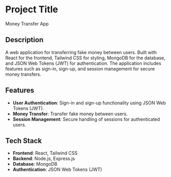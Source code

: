 # Project Title

Money Transfer App

## Description

A web application for transferring fake money between users. Built with React for the frontend, Tailwind CSS for styling, MongoDB for the database, and JSON Web Tokens (JWT) for authentication. The application includes features such as sign-in, sign-up, and session management for secure money transfers.

## Features

- **User Authentication**: Sign-in and sign-up functionality using JSON Web Tokens (JWT).
- **Money Transfer**: Transfer fake money between users.
- **Session Management**: Secure handling of sessions for authenticated users.

## Tech Stack

- **Frontend**: React, Tailwind CSS
- **Backend**: Node.js, Express.js
- **Database**: MongoDB
- **Authentication**: JSON Web Tokens (JWT)
